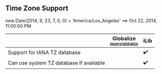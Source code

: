 ## Time Zone Support

new Date(2014, 9, 23, 7, 0, 0) + 'America/Los_Angeles' ⟹ Oct 22, 2014, 11:00:00 PM 

| | Globalize<br><sub><sup>[jquery/globalize][]</sup></sub> | iLib |
| --- | --- | --- |
| Support for IANA TZ database | | :heavy_check_mark: |
| Can use system TZ database if available | | :heavy_check_mark: |

[jquery/globalize]: https://github.com/jquery/globalize/
